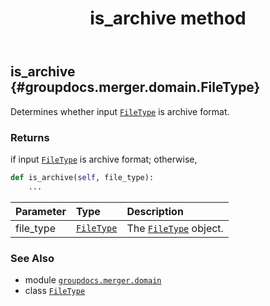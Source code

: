 ﻿---
title: is_archive method
second_title: GroupDocs.Merger for Python via .NET API References
description: 
type: docs
url: /python-net/groupdocs.merger.domain/filetype/is_archive/
is_root: false
weight: 50
---

## is_archive {#groupdocs.merger.domain.FileType}

Determines whether input [`FileType`](/merger/python-net/groupdocs.merger.domain/filetype) is archive format.


### Returns 


if input [`FileType`](/merger/python-net/groupdocs.merger.domain/filetype) is archive format; otherwise,


```python
def is_archive(self, file_type):
    ...
```


| Parameter | Type | Description |
| :- | :- | :- |
| file_type | [`FileType`](/merger/python-net/groupdocs.merger.domain/filetype) | The [`FileType`](/merger/python-net/groupdocs.merger.domain/filetype) object. |



### See Also
* module [`groupdocs.merger.domain`](../../)
* class [`FileType`](/merger/python-net/groupdocs.merger.domain/filetype)
